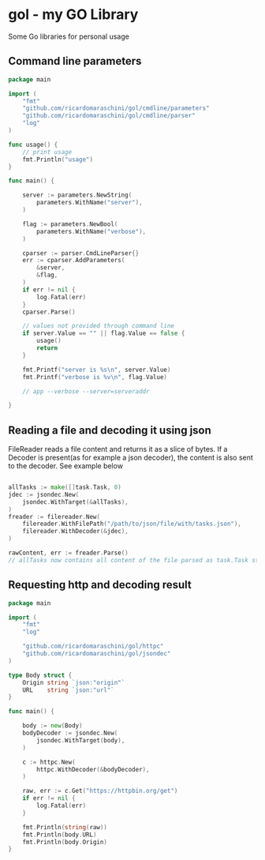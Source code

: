 # gol - my GO Library
Some Go libraries for personal usage

## Command line parameters

```go
package main

import (
	"fmt"
	"github.com/ricardomaraschini/gol/cmdline/parameters"
	"github.com/ricardomaraschini/gol/cmdline/parser"
	"log"
)

func usage() {
	// print usage
	fmt.Println("usage")
}

func main() {

	server := parameters.NewString(
		parameters.WithName("server"),
	)

	flag := parameters.NewBool(
		parameters.WithName("verbose"),
	)

	cparser := parser.CmdLineParser{}
	err := cparser.AddParameters(
		&server,
		&flag,
	)
	if err != nil {
		log.Fatal(err)
	}
	cparser.Parse()

	// values not provided through command line
	if server.Value == "" || flag.Value == false {
		usage()
		return
	}

	fmt.Printf("server is %s\n", server.Value)
	fmt.Printf("verbose is %v\n", flag.Value)

	// app --verbose --server=serveraddr

}
```

## Reading a file and decoding it using json

FileReader reads a file content and returns it as a slice of bytes. If a
Decoder is present(as for example a json decoder), the content is also
sent to the decoder. See example below

```go

allTasks := make([]task.Task, 0)
jdec := jsondec.New(
	jsondec.WithTarget(&allTasks),
)
freader := filereader.New(
	filereader.WithFilePath("/path/to/json/file/with/tasks.json"),
	filereader.WithDecoder(&jdec),
)

rawContent, err := freader.Parse()
// allTasks now contains all content of the file parsed as task.Task struct
```

## Requesting http and decoding result

```go
package main

import (
	"fmt"
	"log"

	"github.com/ricardomaraschini/gol/httpc"
	"github.com/ricardomaraschini/gol/jsondec"
)

type Body struct {
	Origin string `json:"origin"`
	URL    string `json:"url"`
}

func main() {

	body := new(Body)
	bodyDecoder := jsondec.New(
		jsondec.WithTarget(body),
	)

	c := httpc.New(
		httpc.WithDecoder(&bodyDecoder),
	)

	raw, err := c.Get("https://httpbin.org/get")
	if err != nil {
		log.Fatal(err)
	}

	fmt.Println(string(raw))
	fmt.Println(body.URL)
	fmt.Println(body.Origin)
}

```
